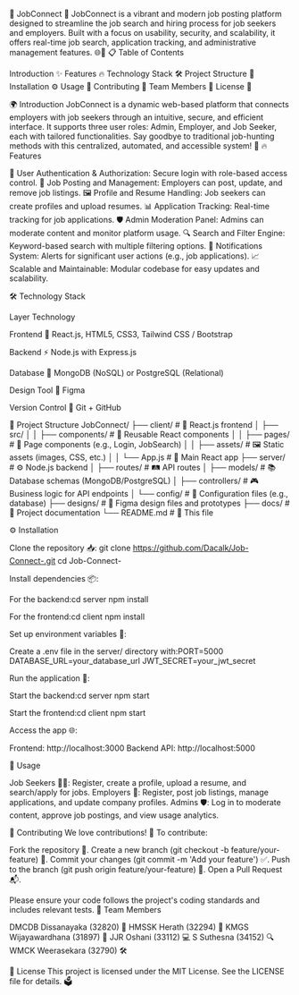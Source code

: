 🌟 JobConnect 🚀
JobConnect is a vibrant and modern job posting platform designed to streamline the job search and hiring process for job seekers and employers. Built with a focus on usability, security, and scalability, it offers real-time job search, application tracking, and administrative management features. 🌐💼
📋 Table of Contents

Introduction ✨
Features 🔥
Technology Stack 🛠️
Project Structure 📂
Installation ⚙️
Usage 🎯
Contributing 🤝
Team Members 👥
License 📜

🌍 Introduction
JobConnect is a dynamic web-based platform that connects employers with job seekers through an intuitive, secure, and efficient interface. It supports three user roles: Admin, Employer, and Job Seeker, each with tailored functionalities. Say goodbye to traditional job-hunting methods with this centralized, automated, and accessible system! 🚀
🔥 Features

🔐 User Authentication & Authorization: Secure login with role-based access control.
📝 Job Posting and Management: Employers can post, update, and remove job listings.
🖼️ Profile and Resume Handling: Job seekers can create profiles and upload resumes.
📊 Application Tracking: Real-time tracking for job applications.
🛡️ Admin Moderation Panel: Admins can moderate content and monitor platform usage.
🔍 Search and Filter Engine: Keyword-based search with multiple filtering options.
🔔 Notifications System: Alerts for significant user actions (e.g., job applications).
📈 Scalable and Maintainable: Modular codebase for easy updates and scalability.

🛠️ Technology Stack



Layer
Technology



Frontend 🌈
React.js, HTML5, CSS3, Tailwind CSS / Bootstrap


Backend ⚡️
Node.js with Express.js


Database 💾
MongoDB (NoSQL) or PostgreSQL (Relational)


Design Tool 🎨
Figma


Version Control 📌
Git + GitHub


📂 Project Structure
JobConnect/
├── client/                # 🌟 React.js frontend
│   ├── src/
│   │   ├── components/    # 🧩 Reusable React components
│   │   ├── pages/         # 📄 Page components (e.g., Login, JobSearch)
│   │   ├── assets/        # 🖼️ Static assets (images, CSS, etc.)
│   │   └── App.js         # 🚀 Main React app
├── server/                # ⚙️ Node.js backend
│   ├── routes/            # 🛤️ API routes
│   ├── models/            # 📚 Database schemas (MongoDB/PostgreSQL)
│   ├── controllers/       # 🎮 Business logic for API endpoints
│   └── config/            # 🔧 Configuration files (e.g., database)
├── designs/               # 🎨 Figma design files and prototypes
├── docs/                  # 📖 Project documentation
└── README.md              # 📜 This file

⚙️ Installation

Clone the repository 📥:
git clone https://github.com/Dacalk/Job-Connect-.git
cd Job-Connect-


Install dependencies 📦:

For the backend:cd server
npm install


For the frontend:cd client
npm install




Set up environment variables 🔑:

Create a .env file in the server/ directory with:PORT=5000
DATABASE_URL=your_database_url
JWT_SECRET=your_jwt_secret




Run the application 🚀:

Start the backend:cd server
npm start


Start the frontend:cd client
npm start




Access the app 🌐:

Frontend: http://localhost:3000
Backend API: http://localhost:5000



🎯 Usage

Job Seekers 👩‍💼: Register, create a profile, upload a resume, and search/apply for jobs.
Employers 🏢: Register, post job listings, manage applications, and update company profiles.
Admins 🛡️: Log in to moderate content, approve job postings, and view usage analytics.

🤝 Contributing
We love contributions! 🎉 To contribute:

Fork the repository 🍴.
Create a new branch (git checkout -b feature/your-feature) 🌿.
Commit your changes (git commit -m 'Add your feature') ✅.
Push to the branch (git push origin feature/your-feature) 🚀.
Open a Pull Request 📬.

Please ensure your code follows the project's coding standards and includes relevant tests.
👥 Team Members

DMCDB Dissanayaka (32820) 🌟
HMSSK Herath (32294) 🚀
KMGS Wijayawardhana (31897) 🎨
JJR Oshani (33112) 💻
S Suthesna (34152) 🔍
WMCK Weerasekara (32790) 🛠️

📜 License
This project is licensed under the MIT License. See the LICENSE file for details. 🗳️
